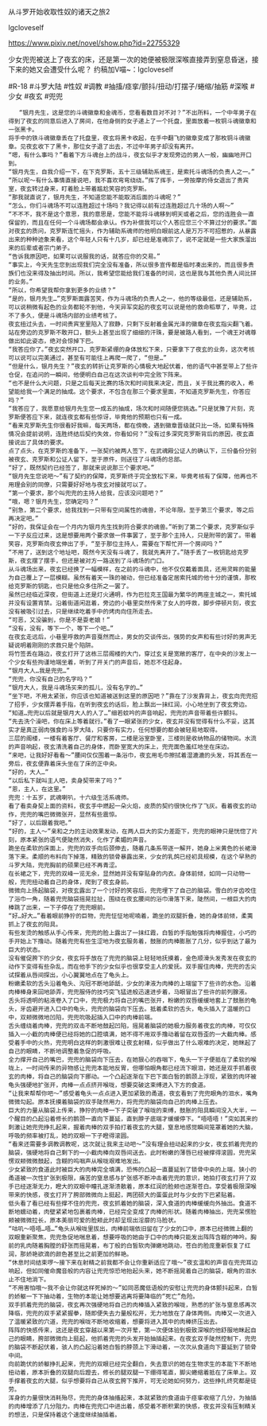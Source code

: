 从斗罗开始收取性奴的诸天之旅2

lgcloveself

https://www.pixiv.net/novel/show.php?id=22755329

少女兜兜被送上了夜玄的床，还是第一次的她便被极限深喉直接弄到窒息昏迷，接下来的她又会遭受什么呢？
约稿加V喵~：lgcloveself

#R-18
#斗罗大陆
#性奴
#调教
#抽搐/痉挛/颤抖/扭动/打摆子/蜷缩/抽筋
#深喉
#少女
#夜玄
#兜兜


       “银月先生，这是您的斗魂徽章和金魂币，您看看数目对不对？”不出所料，一个中年男子在得到了夜玄的同意后进入了房间，在他身侧的女子递上了一个托盘，里面放着一枚铜斗魂徽章和一张黑卡。
    将手中的铁斗魂徽章丢在了托盘里，夜玄将黑卡收起，在手中翻飞的徽章变成了那枚铜斗魂徽章。见夜玄收下了黑卡，那位女子退了出去，不过中年男子却没有离开。
    “嗯，有什么事吗？”看着下方斗魂台上的战斗，夜玄似乎才发现旁边的男人一般，幽幽地开口到。
    “银月先生，自我介绍一下，在下克罗斯，五十三级辅助系魂王，是索托斗魂场的负责人之一。”
    “所以呢～有什么事情直接说吧，我不喜欢弯弯绕绕。”挥了挥手，一旁按摩的侍女退出了贵宾室，夜玄转过身来，盯着脸上带着尴尬笑容的克罗斯。
    “那我就直说了，银月先生，不知道您能不能取消后面的斗魂呢？”
    “怎么，你们斗魂场不可以连胜超过十场吗？我记得以前有过连胜超过几十场的人啊～”
    “不不不，我不是这个意思，我的意思是，您能不能将斗魂移到明天或者之后，您的连胜会一直保留的，而且在任何一个斗魂场都会承认。作为补偿我可以个人答应您三个不算过分的要求。”面对夜玄的质问，克罗斯连忙摇头，作为辅助系魂师的他明白眼前这人是万万不可招惹的，从暴露出来的种种迹象来看，这个年轻人只有十几岁，却已经是准魂宗了，说不定就是一些大家族溜出来的后辈或者宗门弟子。
    “告诉我原因吧，如果可以说服我的话，就答应你的交易。”
    “事实上，今天先生您到出现我们完全没有准备，所以很多宣传都是临时凑出来的，而且很多贵族们也没来得及抽出时间。所以，我希望您能给我们准备的时间，这也是我与其他负责人间比拼的业务。”
    “所以，你希望我帮你拿到更多的业绩？”
    “是的，银月先生…”克罗斯面露苦笑，作为斗魂场的负责人之一，他的等级最低，还是辅助系，可以说稍微有起色的业务都轮不到他，今天异军突起的夜玄可以说是他的救命稻草了，毕竟，过不了多久，便是斗魂场内部的业绩考核了。
    夜玄扭过头去，一时间贵宾室里陷入了寂静，只剩下反射着金属光泽的徽章在夜玄指尖翻飞着。站在旁边的克罗斯不敢开口，额头上甚至出现了细细的汗珠，要是被路人看到，一个魂王对魂尊做出如此姿态，绝对会惊掉下巴。
    “我答应你了。”夜玄突然开口，克罗斯紧绷的身体放松下来，只要拿下了夜玄的业务，这次考核可以说可以完美通过，甚至有可能往上再爬一爬了，“但是…”
    “但是什么，银月先生？”夜玄的转折让克罗斯的心情极大地起伏着，他的语气中甚至带上了些许仓促，在追问的一瞬间，他便明白自己在这次谈判中完全败下阵来。
    “也不是什么大问题，只是之后每天比赛的场次和时间我来决定，而且，关于我比赛的收入，希望能给我一个满足的抽成。这个要求，不包含在那三个要求里面，不知道克罗斯先生，你答应吗？”
    “我答应了，我愿意给银月先生您一成五的抽成，场次和时间随便您挑选。”只是犹豫了片刻，克罗斯便答应下来，就连夜玄都有些惊讶，毕竟他的预期也只有一成。
    “看来克罗斯先生你很看好我嘛，每天两场，都在傍晚，遇到徽章晋级就只比一场，如果有特殊情况会提前说明，连胜终结后契约失效，你看如何？”没有过多深究克罗斯背后的原因，夜玄直接说出了具体的要求。
    点了点头，在克罗斯的准备下，一张契约被两人签下，在武魂殿公证人的确认下，三份备份分别被夜玄、克罗斯和公证人留下，至于原件，则送往了斗魂场的总部。
    “好了，既然契约已经签了，那就来说说那三个要求吧。”
    “银月先生您说吧～”有了契约的保障，克罗斯终于完全放松下来，毕竟考核有了保障，他再也不用理会别的同僚，只需要好好地与夜玄对接就可以了。
    “第一个要求，那个叫兜兜的主持人给我，应该没问题吧？”
    “哦，嗯？银月先生，您确定吗？”
    “别急，第二个要求，给我找到一只带有空间属性的魂兽，不论年限。至于第三个要求，等之后再决定吧。”
    “好的，我保证会在一个月内为银月先生找到符合要求的魂兽。”听到了第二个要求，克罗斯似乎一下子反应过来，这是想要用两个要求做一件事罢了，至于那个主持人，只是附带的罢了。带着笑容，克罗斯向夜玄伸出了手，“至于那位主持人，需要在下帮忙开一个房间吗？”
    “不用了，送到这个地址吧，既然今天没有斗魂了，我就先离开了。”随手丢了一枚钥匙给克罗斯，夜玄摆了摆手，但还是被对方一路送到了斗魂场的门口。
    从斗魂场出来，夜玄已经换了一幅模样，在之前的斗魂中，他不仅仅戴着面具，还用灵眸的能量为自己覆上了一层模糊。虽然有着天一珠的被动，但已经准备定居索托城的他十分的谨慎，那枚给克罗斯的钥匙，也只是他众多住所之一罢了。
    虽然已经临近深夜，但街道上还是灯火通明，作为巴拉克王国最为繁华的两座主城之一，索托城并没有设置宵禁。沿着街道闲逛着，旁边的小巷里突然传来了女人的呼救，脚步停顿片刻，夜玄没有被吸引过去，只是继续吃着手中的烤肉向住所走去。
    “可恶，又没骗到，你是不是耍老娘！”
    “没有，没有，等下一个，等下一个吧…”
    在夜玄走远后，小巷里呼救的声音戛然而止，男女的交谈传出，强势的女声和有些讨好的男声无疑说明着刚刚的求救只是个陷阱。
    将竹签丢在路边，夜玄打开了这栋三层阁楼的大门，穿过玄关是宽敞的客厅，在中央的沙发上一个少女有些拘谨地端坐着，听到了开关门的声音后，她忍不住起身。
    “银月大人…我是兜兜…”
    “兜兜，你没有自己的名字吗？”
    “银月大人，我是斗魂场买来的孤儿，没有名字的…”
    “坐下吧，不用太紧张，你应该也知道被送到这里的原因吧？”靠在了沙发靠背上，夜玄向兜兜招了招手，少女摆弄着手指，在听到夜玄的话后，脸上飘出一抹红润，小心地坐到了夜玄旁边。
    “知道…兜兜以后就是银月大人的人了…”细若蚊吟的声音响起，兜兜的声音带着些许颤抖。
    “先去洗个澡吧，你在床上等着就行。”看了一眼紧张的少女，夜玄并没有觉得有什么不妥，这其实才是真正弱肉强食的斗罗大陆，只要你有实力，任何想要的都会被轻易地取得。
    三层的阁楼，一楼有着客厅、餐厅和客房，二楼是浴室卧室，三楼则是收纳物品的储物间。水流的声音响起，夜玄清洗着自己的身体，而卧室宽大的床上，兜兜面色羞红地坐在床边。
    “来吧，让我好好看看～”腰间仅仅围着一条浴巾，夜玄用毛巾擦拭着湿漉漉的头发，将其丢在一旁后，夜玄便靠着床头坐在了床的正中央。
    “好的，大人…”
    “以后私下就叫主人吧，卖身契带来了吗？”
    “恩，主人，在这里。”
    兜兜：十五岁，武魂喇叭，十六级生活系魂师。
    看了看卖身契上面的资料，夜玄手中燃起一朵火焰，皮质的契约很快化作了飞灰。看着夜玄的动作，兜兜的嘴巴微微张开，显然有些震惊。
    “好了，以后跟着我吧。”
    “好的，主人～”亲和之力的主动效果发动，在两人巨大的实力差距下，兜兜的眼神只是恍惚了片刻，原本紧张的语气便陡然消失，化作了柔媚的声音。
    跪坐在柔软的床面上，兜兜的双手向后颈伸去，随着几条系带逐一解开，她身上米黄色的长裙滑落下来。柔顺的布料向下掉落，精致的锁骨暴露出来，少女的乳鸽已经初具规模，在这个早熟的斗罗大陆，兜兜胸前的硕果已经不再青涩。
    在长裙之下，兜兜的双峰一览无余，显然她并没有穿贴身的内衣。身体前倾，如同一只动物一般，兜兜扭动着自己的身体，爬到了夜玄身前。
    微微向上扬起脑袋，对夜玄露出了一个讨好的笑容后，兜兜埋下了自己的脑袋。雪白的牙齿咬住了浴巾一角，随着兜兜脑袋摇晃拉扯，围绕在夜玄腰间的浴巾滑落下来，陡然间，一根巨大的肉棒跳了出来，一下子停在了兜兜眼前。
    “好…好大…”看着眼前狰狞的巨物，兜兜怔怔地呢喃着，跪坐的双腿折叠，她的身体前倾，柔荑抓上了夜玄的阳具。
    有些发烫的触感从手心传来，兜兜的脸上露出了一抹红霞，白皙的手指勉强将肉棒握住，小巧的手开始上下撸动。随着兜兜有些生涩地为夜玄服务着，鼓胀的肉棒膨胀了几分，似乎到达了最为巨大的状态。
    没有催促胯下的少女，夜玄将手放在了兜兜的脑袋上轻轻地抚摸着，金色顺滑头发秀发在夜玄的动作下变得有些杂乱，而在他手下的少女似乎也很享受主人的爱抚。双手握住肉棒，兜兜的舌尖试探着从唇间探出，小心翼翼地点在了龟头上。
    粉嫩柔软的舌头沿着龟头、沟冠不断地舔舐，少女的津液为肉棒的上端留下了些许的水色。沿着肉棒棒身来回地舔弄，兜兜服侍的技巧突飞猛进般迅速进步着，马眼冒出了些许的前列腺液。
    舌头将透明的粘液卷入了口中，兜兜极力将自己的嘴巴张开，粉嫩的双唇缓缓地套上了鼓胀的龟头，牙齿避开进入口中的龟头，兜兜的脑袋向下压去。抵着柔软的舌头，龟头插入了温暖的口中，双颊微微地凹陷，兜兜吮吸起插入口中的肉棒前端。
    舌头缠绕着肉棒，兜兜的双击不断地鼓起凹陷，摇晃着脑袋的她极力服务着夜玄的肉棒，可仅仅插入一小截的肉棒便已经将她的口腔填满，她不得不用双手撸动着留在双唇歪的一大截肉棒。感受着手中的火热，兜兜明白这样的刺激很难让夜玄射精，似乎做出了什么艰难的决定，她眯起了自己的眼睛，不断地调整着急促的呼吸。
    全力撑开自己的嘴巴，兜兜的脑袋向下压去，在她狠心的吞咽下，龟头一下子便抵在了柔软的喉咙上，一时间传来的异物感让兜兜本能地反胃，但哪怕眼角都已经流下眼泪，她还是双手抓着夜玄的肉棒，将自己的脑袋向下挪动。一个凸起逐渐在下巴下面白皙的鹅颈上浮现，紧致的肉环被龟头强硬地扩张开，肉棒一点点挤开喉咙，想要突破这束缚进入下方的食道。
    “让我来帮帮你吧～”感受着龟头一点点进入更加紧致的甬道，夜玄看到了兜兜眼角的泪水，嘴角微微勾起。原本抚摸着脑袋的双手陡然用力，将兜兜的脑袋向自己的肉棒上压去。
    巨大的力量从脑袋上传来，狰狞的肉棒一下子突破了喉咙的束缚，鼓胀的阳具瞬间没入大半，一个醒目的凸起沿着修长的鹅颈一直向下蔓延，直到脖子底端才缓缓停下。“唔唔唔！”突如其来的刺激让她兜兜挣扎起来，握着肉棒的双手拍打着夜玄的大腿，窒息地感觉瞬间笼罩着她的大脑，呼吸的频率被打乱，她的双眼一下子瞪得滚圆。
    “看来还需要多调教调教呢，这次就让我来主动吧～”没有理会扭动起来的少女，夜玄抓着兜兜的脑袋，强硬地将自己剩下的一小截肉棒向双唇间送去。此时粉嫩的薄唇已经被撑得滚圆，兜兜呆愣双颊微微鼓起，含糊的呜咽声从喉咙艰难地发出。
    少女紧致的食道此时被巨大的肉棒完全填满，恐怖的凸起一直蔓延到了锁骨中央的上端，狭小的甬道被一次性扩张到极限，痛苦的窒息感与扩张感不断冲击着兜兜的意识，她拍打夜玄打开了双手已经逐渐无力，瞪大的双眼中瞳孔逐渐溃散着，原本红润的脸颊也逐渐苍白。享受着极限深喉带来的快感，夜玄打开了胯部微微向上挺起，两团硕大的蛋蛋此时与少女的下巴紧贴着。
    低头看了看已经有些撑不住的兜兜，夜玄抓着她的脑袋，深入食道的肉棒缓缓向外抽出。食道不断地蠕动着，肉壁紧紧地包裹着肉棒，已经完全变成了肉棒的形状。随着肉棒抽出，兜兜呆愣脸颊被微微拉长，原本美丽可爱的脸颊此时却呈现出淫靡的马脸状。
    “咕叽～唔唔…唔…”龟头从喉咙里拔出，肉棒前端依旧留在了少女的口中，原本已经微微上翻的双眼重新聚焦，兜兜急促地喘息着，想要呼吸的她由于口中的肉棒只能发出阵阵含糊的呻吟。胸前的乳肉随着胸膛的舒张而摇晃着，布丁般的白皙软肉弹嫩地跳动，苍白的脸庞重新恢复了红润，那娇艳欲滴的颜色甚至比之前更加的鲜艳。
    “休息时间结束啰～接下来在射精之前我都不会让你重新适应了哦～”夜玄温和的声音在兜兜耳边响起，但如同催命魔音般的内容让兜兜惊恐地抬起头来，她不断摇晃着自己的脑袋，眼角的泪水止不住地淌下。
    “不用害怕哦～我不会让你就这样死掉的～”如同恶魔低语般的安慰让兜兜的身体颤抖起来，白皙的娇躯一下下抽动着，生物的本能让她想要逃离将要降临的“死亡”危险。
    双手抓着兜兜的脑袋，夜玄再次强硬地将自己的肉棒插入紧致的喉咙，熟悉的扩张与窒息感再次降临，兜兜的双手紧紧握拳，随即便失去力量般松开，无力地放在了身体两侧。肉棒又一次进入了温暖紧致的穴道，兜兜的喉咙不断地收缩着，想要将进入其中的肉棒挤压出去。
    阵阵的快感传来，这还是夜玄穿越以来第一次开荤，第一次便体验到极致深喉的他舒服地眯起自己的眼睛，胯部微微向上挺起，他抓着兜兜的头发开始抽插起来。在夜玄双手陡然控制下，兜兜的脑袋不断起伏着，骇人的凸起沿着她白皙的脖颈上下滑动着，一次次从食道向下蔓延到了锁骨中间。
    向前跪伏的娇躯挣扎起来，兜兜的双眼已经完全翻白，失去意识的她在生物求生的本能下不断地扭动着，原本折叠的双腿向后蹬去，修长的腿双腿一下绷得笔直，脚尖蜷缩着抵在了床单上。双手撑着夜玄的大腿，似乎想要将自己从夜玄胯下推开，可无论她如何努力，这些挣扎终究都是徒劳。
    浑身的力量很快消耗殆尽，兜兜的身体抽搐起来，本就紧致的食道由于痉挛收缩了几分，为抽插的肉棒增添了几分阻力。肉棒在兜兜口中进出着，感受着不断积累的快感，夜玄并没有压制精关的想法，只是保持着这个速度继续抽插着。

